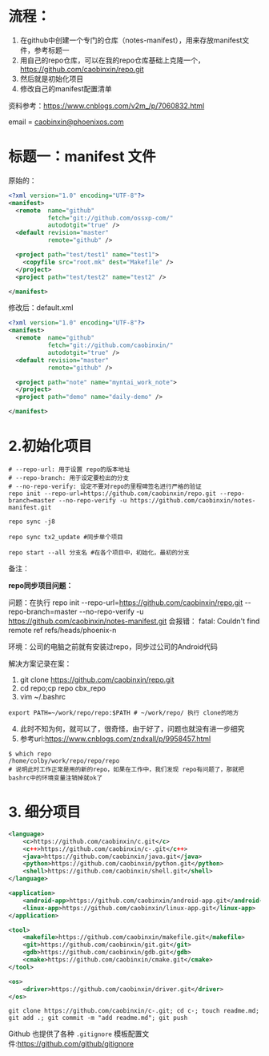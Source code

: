 





# 流程：

1. 在github中创建一个专门的仓库（notes-manifest），用来存放manifest文件，参考标题一
2. 用自己的repo仓库，可以在我的repo仓库基础上克隆一个，https://github.com/caobinxin/repo.git
3. 然后就是初始化项目
4. 修改自己的manifest配置清单

资料参考：https://www.cnblogs.com/v2m_/p/7060832.html

email = caobinxin@phoenixos.com

# 标题一：manifest 文件

原始的：

```xml
<?xml version="1.0" encoding="UTF-8"?>
<manifest>
  <remote  name="github"
           fetch="git://github.com/ossxp-com/"
           autodotgit="true" />
  <default revision="master"
           remote="github" />

  <project path="test/test1" name="test1">
    <copyfile src="root.mk" dest="Makefile" />
  </project>
  <project path="test/test2" name="test2" />

</manifest>
```

修改后：default.xml

```xml
<?xml version="1.0" encoding="UTF-8"?>
<manifest>
  <remote  name="github"
           fetch="git://github.com/caobinxin/"
           autodotgit="true" />
  <default revision="master"
           remote="github" />

  <project path="note" name="myntai_work_note">
  </project>
  <project path="demo" name="daily-demo" />

</manifest>
```

# 2.初始化项目

```shell
# --repo-url: 用于设置 repo的版本地址
# --repo-branch: 用于设定要检出的分支
# --no-repo-verify: 设定不要对repo的里程碑签名进行严格的验证
repo init --repo-url=https://github.com/caobinxin/repo.git --repo-branch=master --no-repo-verify -u https://github.com/caobinxin/notes-manifest.git

repo sync -j8

repo sync tx2_update #同步单个项目

repo start --all 分支名 #在各个项目中，初始化，最初的分支
```

备注：

**repo同步项目问题：**

问题：在执行 repo init --repo-url=https://github.com/caobinxin/repo.git --repo-branch=master --no-repo-verify -u https://github.com/caobinxin/notes-manifest.git 会报错： fatal: Couldn't find remote ref refs/heads/phoenix-n 

环境：公司的电脑之前就有安装过repo，同步过公司的Android代码

解决方案记录在案：

1. git clone https://github.com/caobinxin/repo.git
2. cd repo;cp repo cbx_repo
3. vim ~/.bashrc

```shell
export PATH=~/work/repo/repo:$PATH # ~/work/repo/ 执行 clone的地方
```

4. 此时不知为何，就可以了，很奇怪，由于好了，问题也就没有进一步细究
5. 参考url:https://www.cnblogs.com/zndxall/p/9958457.html

```shell
$ which repo
/home/colby/work/repo/repo/repo
# 说明此时工作正常是用的新的repo，如果在工作中，我们发现 repo有问题了，那就把bashrc中的环境变量注销掉就ok了
```



# 3. 细分项目

```xml
<language>
    <c>https://github.com/caobinxin/c.git</c>
    <c++>https://github.com/caobinxin/c-.git</c++>
    <java>https://github.com/caobinxin/java.git</java>
    <python>https://github.com/caobinxin/python.git</python>
    <shell>https://github.com/caobinxin/shell.git</shell>
</language>

<application>
	<android-app>https://github.com/caobinxin/android-app.git</android-app>
    <linux-app>https://github.com/caobinxin/linux-app.git</linux-app>
</application>

<tool>
	<makefile>https://github.com/caobinxin/makefile.git</makefile>
    <git>https://github.com/caobinxin/git.git</git>
    <gdb>https://github.com/caobinxin/gdb.git</gdb>
    <cmake>https://github.com/caobinxin/cmake.git</cmake>
</tool>

<os>
	<driver>https://github.com/caobinxin/driver.git</driver>
</os>
```

```shell
git clone https://github.com/caobinxin/c-.git; cd c-; touch readme.md; git add .; git commit -m "add readme.md"; git push
```

Github 也提供了各种 `.gitignore` 模板配置文件:https://github.com/github/gitignore



